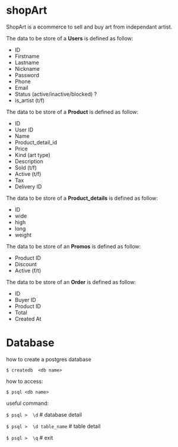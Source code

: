 # shopArt

ShopArt is a ecommerce to sell and buy art from independant artist.

The data to be store of a **Users** is defined as follow:

- ID
- Firstname
- Lastname
- Nickname
- Password
- Phone
- Email
- Status (active/inactive/blocked) ?
- is_artist (t/f)


The data to be store of a **Product** is defined as follow:

- ID
- User ID
- Name
- Product_detail_id
- Price
- Kind (art type)
- Description
- Sold (t/f)
- Active (t/f)
- Tax
- Delivery ID

The data to be store of a **Product_details** is defined as follow:

- ID
- wide
- high
- long
- weight

The data to be store of an **Promos** is defined as follow:

- Product ID
- Discount
- Active (f/t)

The data to be store of an **Order** is defined as follow:

- ID
- Buyer ID
- Product ID 
- Total
- Created At


# Database

how to create a postgres database

`$ createdb  <db name>`

how to access:

`$ psql <db name>`

useful command:

`$ psql >  \d` # database detail

`$ psql >  \d table_name` # table detail

`$ psql >  \q` # exit

